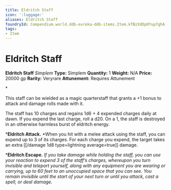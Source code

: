 ```yaml
---
title: Eldritch Staff
icon: ':luggage:'
aliases: Eldritch Staff
foundryId: Compendium.world.ddb-eureka-ddb-items.Item.kTBzXdDp8Yup7ghA
tags:
- Item
---
```


# Eldritch Staff

**Eldritch Staff**
_Simplem_
**Type:** Simplem
**Quantity:** 1
**Weight:** N/A
**Price:** 20000 gp
**Rarity:** Veryrare
**Attunement:** Requires Attunement

*<p>This staff can be wielded as a magic quarterstaff that grants a +1 bonus to attack and damage rolls made with it.

The staff has 10 charges and regains 1d6 + 4 expended charges daily at dawn. If you expend the last charge, roll a d20. On a 1, the staff is destroyed in an otherwise harmless burst of eldritch energy.

***Eldritch Attack.** *When you hit with a melee attack using the staff, you can expend up to 3 of its charges. For each charge you expend, the target takes an extra  [[/damage 1d8 type=lightning average=true]] damage.

***Eldritch Escape.** *If you take damage while holding the staff, you can use your reaction to expend 3 of the staff’s charges, whereupon you turn invisible and teleport yourself, along with any equipment you are wearing or carrying, up to 60 feet to an unoccupied space that you can see. You remain invisible until the start of your next turn or until you attack, cast a spell, or deal damage.</p>*